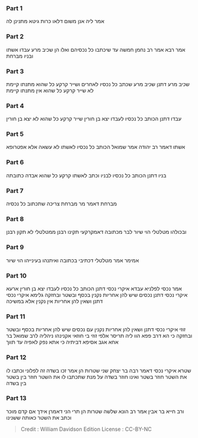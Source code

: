 
### Part 1
אמר ליה אנן משום דלאו כרות גיטא מתנינן לה

### Part 2
אמר רבא אמר רב נחמן חמשה עד שיכתבו כל נכסיהם ואלו הן שכיב מרע עבדו אשתו ובניו מברחת

### Part 3
שכיב מרע דתנן שכיב מרע שכתב כל נכסיו לאחרים ושייר קרקע כל שהוא מתנתו קיימת לא שייר קרקע כל שהוא אין מתנתו קיימת

### Part 4
עבדו דתנן הכותב כל נכסיו לעבדו יצא בן חורין שייר קרקע כל שהוא לא יצא בן חורין

### Part 5
אשתו דאמר רב יהודה אמר שמואל הכותב כל נכסיו לאשתו לא עשאה אלא אפטרופא

### Part 6
בניו דתנן הכותב כל נכסיו לבניו וכתב לאשתו קרקע כל שהוא אבדה כתובתה

### Part 7
מברחת דאמר מר מברחת צריכה שתכתוב כל נכסיה

### Part 8
ובכולהו מטלטלי הוי שיור לבר מכתובה דאמקרקעי תקינו רבנן ממטלטלי לא תקון רבנן

### Part 9
אמימר אמר מטלטלי דכתיבי בכתובה ואיתנהו בעינייהו הוי שיור

### Part 10
אמר נכסי לפלניא עבדא איקרי נכסי דתנן הכותב כל נכסיו לעבדו יצא בן חורין ארעא איקרי נכסי דתנן נכסים שיש להן אחריות נקנין בכסף ובשטר ובחזקה גלימא איקרי נכסי דתנן ושאין להן אחריות אין נקנין אלא במשיכה

### Part 11
זוזי איקרי נכסי דתנן ושאין להן אחריות נקנין עם נכסים שיש להן אחריות בכסף ובשטר ובחזקה כי הא דרב פפא הוו ליה תריסר אלפי זוזי בי חוזאי אקנינהו ניהליה לרב שמואל בר אחא אגב אסיפא דביתיה כי אתא נפק לאפיה עד תווך

### Part 12
שטרא איקרי נכסי דאמר רבה בר יצחק שני שטרות הן אמר זכו בשדה זה לפלוני וכתבו לו את השטר חוזר בשטר ואינו חוזר בשדה על מנת שתכתבו לו את השטר חוזר בין בשטר בין בשדה

### Part 13
ורב חייא בר אבין אמר רב הונא שלשה שטרות הן תרי הני דאמרן אידך אם קדם מוכר וכתב את השטר כאותה ששנינו

>Credit : William Davidson Edition
>License : CC-BY-NC